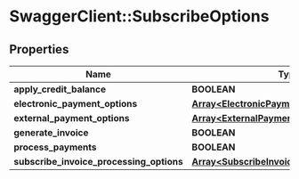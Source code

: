 # SwaggerClient::SubscribeOptions

## Properties
Name | Type | Description | Notes
------------ | ------------- | ------------- | -------------
**apply_credit_balance** | **BOOLEAN** |  | [optional] 
**electronic_payment_options** | [**Array&lt;ElectronicPaymentOptions&gt;**](ElectronicPaymentOptions.md) |  | [optional] 
**external_payment_options** | [**Array&lt;ExternalPaymentOptions&gt;**](ExternalPaymentOptions.md) |  | [optional] 
**generate_invoice** | **BOOLEAN** |  | [optional] 
**process_payments** | **BOOLEAN** |  | [optional] 
**subscribe_invoice_processing_options** | [**Array&lt;SubscribeInvoiceProcessingOptions&gt;**](SubscribeInvoiceProcessingOptions.md) |  | [optional] 


